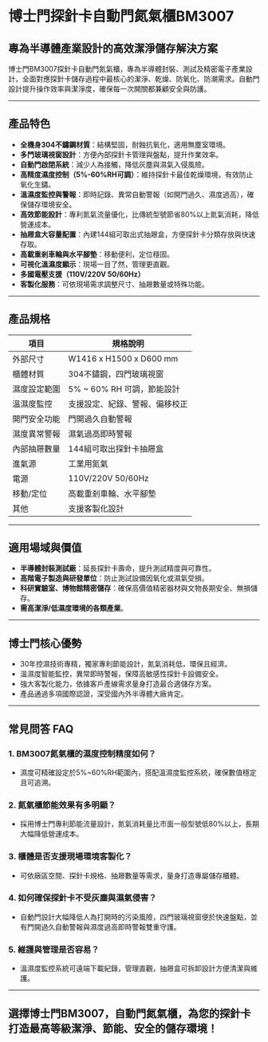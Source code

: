 # 博士門探針卡自動門氮氣櫃BM3007

## 專為半導體產業設計的高效潔淨儲存解決方案

博士門BM3007探針卡自動門氮氣櫃，專為半導體封裝、測試及精密電子產業設計，全面對應探針卡儲存過程中最核心的潔淨、乾燥、防氧化、防潮需求。自動門設計提升操作效率與潔淨度，確保每一次開關都兼顧安全與防護。

---

## 產品特色

- **全機身304不鏽鋼材質**：結構堅固，耐蝕抗氧化，適用無塵室環境。
- **多門玻璃視窗設計**：方便內部探針卡管理與盤點，提升作業效率。
- **自動門啟閉系統**：減少人為接觸，降低灰塵與濕氣入侵風險。
- **高精度濕度控制（5%-60%RH可調）**：維持探針卡最佳乾燥環境，有效防止氧化生鏽。
- **溫濕度監控與警報**：即時記錄、異常自動警報（如開門過久、濕度過高），確保儲存環境安全。
- **高效節能設計**：專利氮氣流量優化，比傳統型號節省80%以上氮氣消耗，降低營運成本。
- **抽屜盒大容量配置**：內建144組可取出式抽屜盒，方便探針卡分類存放與快速存取。
- **高載重剎車輪與水平腳墊**：移動便利，定位穩固。
- **可視化溫濕度顯示**：現場一目了然，管理更直觀。
- **多國電壓支援（110V/220V 50/60Hz）**
- **客製化服務**：可依現場需求調整尺寸、抽屜數量或特殊功能。

---

## 產品規格

| 項目             | 規格說明                          |
|------------------|-----------------------------------|
| 外部尺寸         | W1416 x H1500 x D600 mm           |
| 櫃體材質         | 304不鏽鋼，四門玻璃視窗           |
| 濕度設定範圍     | 5% ~ 60% RH 可調，節能設計        |
| 溫濕度監控       | 支援設定、紀錄、警報、偏移校正    |
| 開門安全功能     | 門開過久自動警報                  |
| 濕度異常警報     | 濕氣過高即時警報                  |
| 內部抽屜數量     | 144組可取出探針卡抽屜盒           |
| 進氣源           | 工業用氮氣                        |
| 電源             | 110V/220V 50/60Hz                 |
| 移動/定位        | 高載重剎車輪、水平腳墊            |
| 其他             | 支援客製化設計                    |

---

## 適用場域與價值

- **半導體封裝測試廠**：延長探針卡壽命，提升測試精度與可靠性。
- **高階電子製造與研發單位**：防止測試設備因氧化或濕氣受損。
- **科研實驗室、博物館精密儲存**：確保高價值精密器材與文物長期安全、無損儲存。
- **需高潔淨/低濕度環境的各類產業**。

---

## 博士門核心優勢

- 30年控濕技術專精，獨家專利節能設計，氮氣消耗低，環保且經濟。
- 溫濕度智能監控，異常即時警報，保障高敏感性探針卡設備安全。
- 強大客製化能力，依據客戶產線需求量身打造最合適儲存方案。
- 產品通過多項國際認證，深受國內外半導體大廠肯定。

---

## 常見問答 FAQ

### 1. BM3007氮氣櫃的濕度控制精度如何？
- 濕度可精確設定於5%~60%RH範圍內，搭配溫濕度監控系統，確保數值穩定且可追溯。

### 2. 氮氣櫃節能效果有多明顯？
- 採用博士門專利節能流量設計，氮氣消耗量比市面一般型號低80%以上，長期大幅降低營運成本。

### 3. 櫃體是否支援現場環境客製化？
- 可依廠區空間、探針卡規格、抽屜數量等需求，量身打造專屬儲存櫃體。

### 4. 如何確保探針卡不受灰塵與濕氣侵害？
- 自動門設計大幅降低人為打開時的污染風險，四門玻璃視窗便於快速盤點，並有門開過久自動警報與濕度過高即時警報雙重守護。

### 5. 維護與管理是否容易？
- 溫濕度監控系統可遠端下載紀錄，管理直觀，抽屜盒可拆卸設計方便清潔與維護。

---

## 選擇博士門BM3007，自動門氮氣櫃，為您的探針卡打造最高等級潔淨、節能、安全的儲存環境！